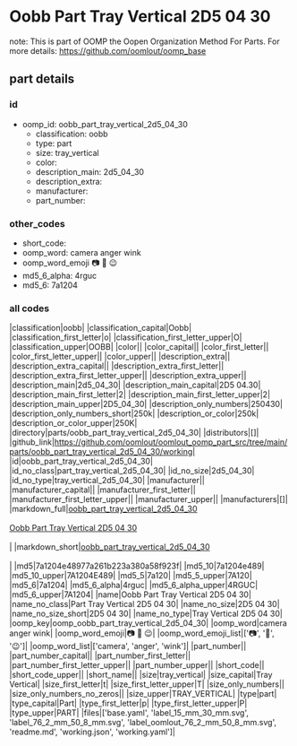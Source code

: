 # Oobb Part Tray Vertical 2D5 04 30  

note: This is part of OOMP the Oopen Organization Method For Parts. For more details: https://github.com/oomlout/oomp_base

##  part details





### id
* oomp_id: oobb_part_tray_vertical_2d5_04_30
  * classification: oobb
  * type: part
  * size: tray_vertical
  * color: 
  * description_main: 2d5_04_30
  * description_extra: 
  * manufacturer: 
  * part_number: 

### other_codes
* short_code: 
* oomp_word: camera anger wink
* oomp_word_emoji :camera: :anger: :wink:
* md5_6_alpha: 4rguc
* md5_6: 7a1204

### all codes 
|classification|oobb|
|classification_capital|Oobb|
|classification_first_letter|o|
|classification_first_letter_upper|O|
|classification_upper|OOBB|
|color||
|color_capital||
|color_first_letter||
|color_first_letter_upper||
|color_upper||
|description_extra||
|description_extra_capital||
|description_extra_first_letter||
|description_extra_first_letter_upper||
|description_extra_upper||
|description_main|2d5_04_30|
|description_main_capital|2D5 04.30|
|description_main_first_letter|2|
|description_main_first_letter_upper|2|
|description_main_upper|2D5_04_30|
|description_only_numbers|250430|
|description_only_numbers_short|250k|
|description_or_color|250k|
|description_or_color_upper|250K|
|directory|parts/oobb_part_tray_vertical_2d5_04_30|
|distributors|[]|
|github_link|https://github.com/oomlout/oomlout_oomp_part_src/tree/main/parts/oobb_part_tray_vertical_2d5_04_30/working|
|id|oobb_part_tray_vertical_2d5_04_30|
|id_no_class|part_tray_vertical_2d5_04_30|
|id_no_size|2d5_04_30|
|id_no_type|tray_vertical_2d5_04_30|
|manufacturer||
|manufacturer_capital||
|manufacturer_first_letter||
|manufacturer_first_letter_upper||
|manufacturer_upper||
|manufacturers|[]|
|markdown_full|[oobb_part_tray_vertical_2d5_04_30](https://github.com/oomlout/oomlout_oomp_part_src/tree/main/parts/oobb_part_tray_vertical_2d5_04_30/working)<br>[](https://github.com/oomlout/oomlout_oomp_part_src/tree/main/parts/oobb_part_tray_vertical_2d5_04_30/working)<br>[Oobb Part Tray Vertical 2D5 04 30](https://github.com/oomlout/oomlout_oomp_part_src/tree/main/parts/oobb_part_tray_vertical_2d5_04_30/working)<br><br>|
|markdown_short|[oobb_part_tray_vertical_2d5_04_30](https://github.com/oomlout/oomlout_oomp_part_src/tree/main/parts/oobb_part_tray_vertical_2d5_04_30/working)<br><br>|
|md5|7a1204e48977a261b223a380a58f923f|
|md5_10|7a1204e489|
|md5_10_upper|7A1204E489|
|md5_5|7a120|
|md5_5_upper|7A120|
|md5_6|7a1204|
|md5_6_alpha|4rguc|
|md5_6_alpha_upper|4RGUC|
|md5_6_upper|7A1204|
|name|Oobb Part Tray Vertical 2D5 04 30|
|name_no_class|Part Tray Vertical 2D5 04 30|
|name_no_size|2D5 04 30|
|name_no_size_short|2D5 04 30|
|name_no_type|Tray Vertical 2D5 04 30|
|oomp_key|oomp_oobb_part_tray_vertical_2d5_04_30|
|oomp_word|camera anger wink|
|oomp_word_emoji|:camera: :anger: :wink:|
|oomp_word_emoji_list|[':camera:', ':anger:', ':wink:']|
|oomp_word_list|['camera', 'anger', 'wink']|
|part_number||
|part_number_capital||
|part_number_first_letter||
|part_number_first_letter_upper||
|part_number_upper||
|short_code||
|short_code_upper||
|short_name||
|size|tray_vertical|
|size_capital|Tray Vertical|
|size_first_letter|t|
|size_first_letter_upper|T|
|size_only_numbers||
|size_only_numbers_no_zeros||
|size_upper|TRAY_VERTICAL|
|type|part|
|type_capital|Part|
|type_first_letter|p|
|type_first_letter_upper|P|
|type_upper|PART|
|files|['base.yaml', 'label_15_mm_30_mm.svg', 'label_76_2_mm_50_8_mm.svg', 'label_oomlout_76_2_mm_50_8_mm.svg', 'readme.md', 'working.json', 'working.yaml']|
